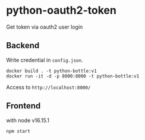 # python-oauth2-token

Get token via oauth2 user login

## Backend

Write credential in `config.json`.

```
docker build . -t python-bottle:v1
docker run -it -d -p 8000:8000 -t python-bottle:v1
```

Access to `http://localhost:8000/`

## Frontend

with node v16.15.1

```
npm start
```
